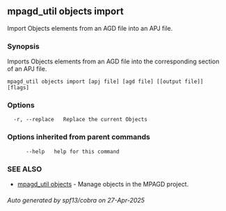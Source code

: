 ## mpagd_util objects import

Import Objects elements from an AGD file into an APJ file.

### Synopsis

Imports Objects elements from an AGD file into the corresponding section of an APJ file.

```
mpagd_util objects import [apj file] [agd file] [[output file]] [flags]
```

### Options

```
  -r, --replace   Replace the current Objects
```

### Options inherited from parent commands

```
      --help   help for this command
```

### SEE ALSO

* [mpagd_util objects](mpagd_util_objects.md)	 - Manage objects in the MPAGD project.

###### Auto generated by spf13/cobra on 27-Apr-2025
